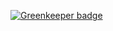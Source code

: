 
[![Greenkeeper badge](https://badges.greenkeeper.io/BetterCallSky/restcoder-tester.svg?token=74bc6f48ed74345abd00a3d376e0581032948e5d2c655639ec8a4daec198d74a&ts=1543841334220)](https://greenkeeper.io/)
